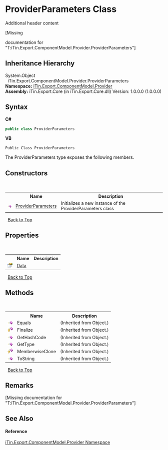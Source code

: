 # ProviderParameters Class
Additional header content 

\[Missing <summary> documentation for "T:iTin.Export.ComponentModel.Provider.ProviderParameters"\]


## Inheritance Hierarchy
System.Object<br />&nbsp;&nbsp;iTin.Export.ComponentModel.Provider.ProviderParameters<br />
**Namespace:**&nbsp;<a href="723a96b5-5779-2554-cf17-05149bfcb802">iTin.Export.ComponentModel.Provider</a><br />**Assembly:**&nbsp;iTin.Export.Core (in iTin.Export.Core.dll) Version: 1.0.0.0 (1.0.0.0)

## Syntax

**C#**<br />
``` C#
public class ProviderParameters
```

**VB**<br />
``` VB
Public Class ProviderParameters
```

The ProviderParameters type exposes the following members.


## Constructors
&nbsp;<table><tr><th></th><th>Name</th><th>Description</th></tr><tr><td>![Public method](media/pubmethod.gif "Public method")</td><td><a href="7db31fb7-ada1-3be8-114c-e0a28b134f02">ProviderParameters</a></td><td>
Initializes a new instance of the ProviderParameters class</td></tr></table>&nbsp;
<a href="#providerparameters-class">Back to Top</a>

## Properties
&nbsp;<table><tr><th></th><th>Name</th><th>Description</th></tr><tr><td>![Public property](media/pubproperty.gif "Public property")</td><td><a href="0aff8f25-93c8-6fdb-8682-ff2647c0a4a9">Data</a></td><td /></tr></table>&nbsp;
<a href="#providerparameters-class">Back to Top</a>

## Methods
&nbsp;<table><tr><th></th><th>Name</th><th>Description</th></tr><tr><td>![Public method](media/pubmethod.gif "Public method")</td><td>Equals</td><td> (Inherited from Object.)</td></tr><tr><td>![Protected method](media/protmethod.gif "Protected method")</td><td>Finalize</td><td> (Inherited from Object.)</td></tr><tr><td>![Public method](media/pubmethod.gif "Public method")</td><td>GetHashCode</td><td> (Inherited from Object.)</td></tr><tr><td>![Public method](media/pubmethod.gif "Public method")</td><td>GetType</td><td> (Inherited from Object.)</td></tr><tr><td>![Protected method](media/protmethod.gif "Protected method")</td><td>MemberwiseClone</td><td> (Inherited from Object.)</td></tr><tr><td>![Public method](media/pubmethod.gif "Public method")</td><td>ToString</td><td> (Inherited from Object.)</td></tr></table>&nbsp;
<a href="#providerparameters-class">Back to Top</a>

## Remarks
\[Missing <remarks> documentation for "T:iTin.Export.ComponentModel.Provider.ProviderParameters"\]

## See Also


#### Reference
<a href="723a96b5-5779-2554-cf17-05149bfcb802">iTin.Export.ComponentModel.Provider Namespace</a><br />